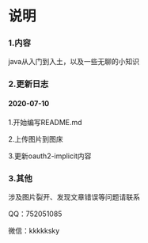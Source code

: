 # 说明

### 1.内容

java从入门到入土，以及一些无聊的小知识



### 2.更新日志

#### **2020-07-10**

1.开始编写README.md

2.上传图片到图床

3.更新oauth2-implicit内容



### 3.其他

涉及图片裂开、发现文章错误等问题请联系

QQ：752051085

微信：kkkkksky